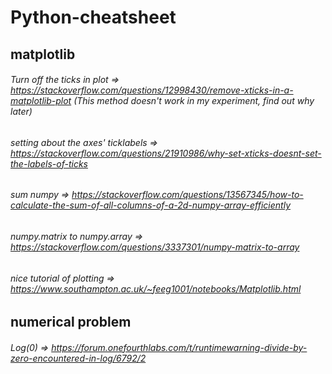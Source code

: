 # Python-cheatsheet


## matplotlib

###### Turn off the ticks in plot => https://stackoverflow.com/questions/12998430/remove-xticks-in-a-matplotlib-plot (This method doesn't work in my experiment, find out why later)
###### setting about the axes' ticklabels  =>  https://stackoverflow.com/questions/21910986/why-set-xticks-doesnt-set-the-labels-of-ticks

###### sum numpy => https://stackoverflow.com/questions/13567345/how-to-calculate-the-sum-of-all-columns-of-a-2d-numpy-array-efficiently

###### numpy.matrix to numpy.array => https://stackoverflow.com/questions/3337301/numpy-matrix-to-array

###### nice tutorial of plotting => https://www.southampton.ac.uk/~feeg1001/notebooks/Matplotlib.html

## numerical problem

###### Log(0) => https://forum.onefourthlabs.com/t/runtimewarning-divide-by-zero-encountered-in-log/6792/2
